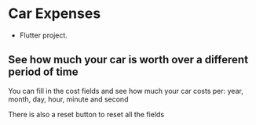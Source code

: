 # Car Expenses
- Flutter project.

## See how much your car is worth over a different period of time

You can fill in the cost fields
and see how much your car costs per:
    year,
    month,
    day,
    hour,
    minute 
    and second

There is also a reset button to reset all the fields
